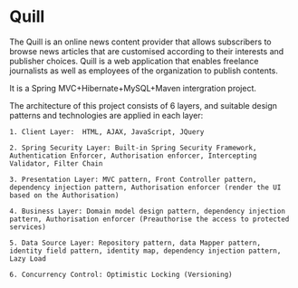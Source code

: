 # Quill
The Quill is an online news content provider that allows subscribers to browse news articles that are customised according to their interests and publisher choices. Quill is a web application that enables freelance journalists as well as employees of the organization to publish contents.

It is a Spring MVC+Hibernate+MySQL+Maven intergration project. 

The architecture of this project consists of 6 layers, and suitable design patterns and technologies are applied in each layer:
	
	1. Client Layer:  HTML, AJAX, JavaScript, JQuery
	
	2. Spring Security Layer: Built-in Spring Security Framework, Authentication Enforcer, Authorisation enforcer, Intercepting Validator, Filter Chain 
	
	3. Presentation Layer: MVC pattern, Front Controller pattern, dependency injection pattern, Authorisation enforcer (render the UI based on the Authorisation) 
	
	4. Business Layer: Domain model design pattern, dependency injection pattern, Authorisation enforcer (Preauthorise the access to protected services) 
	
	5. Data Source Layer: Repository pattern, data Mapper pattern, identity field pattern, identity map, dependency injection pattern, Lazy Load
	
	6. Concurrency Control: Optimistic Locking (Versioning) 
